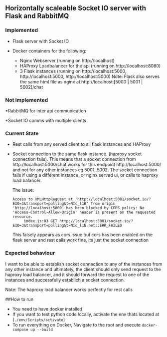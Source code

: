 ## Horizontally scaleable Socket IO server with Flask and RabbitMQ

### Implemented
* Flask server with Socket IO

* Docker containers for the following:
    * Nginx Webserver (running on http://localhost)
    * HAProxy Loadbalancer for the api (running on http://localhost:8080)
    * 3 Flask instances (running on http://localhost:5000, http://localhost:5000, http://localhost:5000)
Note: Flask also serves the same html file as nginx at http://localhost:[5000 | 5001 | 5002]/chat
### Not Implemented
*RabbitMQ for inter api communication

*Socket IO comms with multiple clients


### Current State
   * Rest calls from any served client to all flask instances and HAProxy 
   * Socket connection to the same flask instance. (haproxy socket connection fails). This means that a socket connection from http://localhost:5000/chat works for this endpoint http://localhost:5000/ and not for any other instances eg 5001, 5002.
     The socket connection fails if using a different instance, or nginx served ui, or calls to haproxy load balancer.
     
     The Issue: 
     ```
     Access to XMLHttpRequest at 'http://localhost:5001/socket.io/?EIO=3&transport=polling&t=NIc_l1B' from origin 'http://localhost:5000' has been blocked by CORS policy: No 'Access-Control-Allow-Origin' header is present on the requested resource.
          index.js:83 GET http://localhost:5001/socket.io/?EIO=3&transport=polling&t=NIc_l1B net::ERR_FAILED
     ```
     This falsely appears as cors issue but cors has been enabled on the flask server and rest calls work fine, its just the socket connection
     
 ### Expected behaviour
 
 I want to be able to establish socket connection to any of the instances from any other instance and ultimately, 
 the client should only send request to the haproxy load balancer, and it should forward the request to one of the instances and successfully establich a socket connection.
 
 Note: The haproxy load balancer works perfectly for rest calls 
 
 
 ##How to run
 
* You need to have docker installed
* If you want to test python code locally, activate the env thats located at (`./env/Scripts/activate`)
* To run everything on Docker, Navigate to the root and execute `docker-compose up --build`